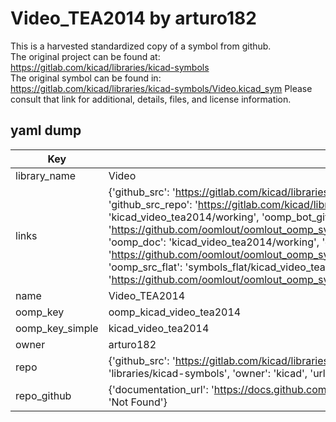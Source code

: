 # Video_TEA2014 by arturo182  
This is a harvested standardized copy of a symbol from github.  
The original project can be found at:  
https://gitlab.com/kicad/libraries/kicad-symbols  
The original symbol can be found in:
https://gitlab.com/kicad/libraries/kicad-symbols/Video.kicad_sym
Please consult that link for additional, details, files, and license information.  
## yaml dump  
| Key | Value |  
| --- | --- |  
| library_name | Video |  
| links | {'github_src': 'https://gitlab.com/kicad/libraries/kicad-symbols/Video.kicad_sym', 'github_src_repo': 'https://gitlab.com/kicad/libraries/kicad-symbols', 'oomp_bot': 'kicad_video_tea2014/working', 'oomp_bot_github': 'https://github.com/oomlout/oomlout_oomp_symbol_bot/tree/main/kicad_video_tea2014/working', 'oomp_doc': 'kicad_video_tea2014/working', 'oomp_doc_github': 'https://github.com/oomlout/oomlout_oomp_symbol_doc/tree/main/kicad_video_tea2014/working', 'oomp_src_flat': 'symbols_flat/kicad_video_tea2014/working', 'oomp_src_flat_github': 'https://github.com/oomlout/oomlout_oomp_symbol_src/tree/main/kicad_video_tea2014/working'} |  
| name | Video_TEA2014 |  
| oomp_key | oomp_kicad_video_tea2014 |  
| oomp_key_simple | kicad_video_tea2014 |  
| owner | arturo182 |  
| repo | {'github_src': 'https://gitlab.com/kicad/libraries/kicad-symbols/Video.kicad_sym', 'name': 'libraries/kicad-symbols', 'owner': 'kicad', 'url': 'https://gitlab.com/kicad/libraries/kicad-symbols'} |  
| repo_github | {'documentation_url': 'https://docs.github.com/rest/repos/repos#get-a-repository', 'message': 'Not Found'} |  

